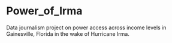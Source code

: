 # Power_of_Irma
Data journalism project on power access across income levels in Gainesville, Florida in the wake of Hurricane Irma.

